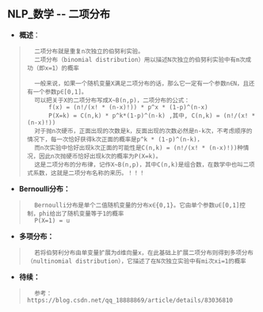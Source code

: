## NLP_数学 -- 二项分布
- **概述**：
>       二项分布就是重复n次独立的伯努利实验。
>       二项分布（binomial distribution）用以描述N次独立的伯努利实验中有m次成功（即x=1）的概率
>
>       一般来说，如果一个随机变量X满足二项分布的话，那么它一定有一个参数n∈N，且还有一个参数p∈[0,1]。
>       可以把关于X的二项分布写成X~B(n,p)，二项分布的公式：
>           f(x) = (n!/(x! * (n-x)!)) * p^x * (1-p)^(n-x)
>           P(X=k) = C(n,k) * p^k*(1-p)^(n-k) ,其中, C(n,k) = (n!/(x! * (n-x)!))
>       对于抛n次硬币，正面出现的次数是k，反面出现的次数必然是n-k次，不考虑顺序的情况下，每一次恰好获得k次正面的概率是p^k * (1-p)^(n-k)，
>       而n次实验中恰好出现k次正面的可能性是C(n,k) = (n!/(x! * (n-x)!))种情况，因此n次抛硬币恰好出现k次的概率为P(X=k)。
>       这是二项分布的分布律，记作X~B(n,p)，其中C(n,k)是组合数，在数学中也叫二项式系数，这就是二项分布名称的来历。！！！
>
>

- **Bernoulli分布：**
>       Bernoulli分布是单个二值随机变量的分布x∈{0,1}。它由单个参数u∈[0,1]控制，phi给出了随机变量等于1的概率
>       P(X=1) = u
>

- **多项分布：**
>       若将伯努利分布由单变量扩展为d维向量x，在此基础上扩展二项分布则得到多项分布（nultinomial distribution），它描述了在N次独立实验中有mi次xi=1的概率
>
>
>
>
>
>
>
>


- **待续：**
>       参考：https://blog.csdn.net/qq_18888869/article/details/83036810
>
>
>
>
>
>
>
>
>
>
>
>
>
